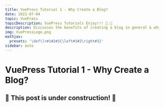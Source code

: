 ```yaml
---
title: VuePress Tutorial 1 - Why Create a Blog?
date: 2021-07-04
topic: VuePress
topicDescription: VuePress Tutorials Enjoy!!! 🍌 🐒
description: Discusses the benefits of creating a blog in general & why VuePress is a great choice.
img: VuePressLogo.png
mathjax:
  presets: '\def\lr#1#2#3{\left#1#2\right#3}'
sidebar: auto
---
```


# VuePress Tutorial 1 - Why Create a Blog?

## 🚧 This post is under construction! 🚧
